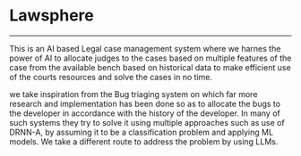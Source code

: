 # Lawsphere
---
This is an AI based Legal case management system where we harnes the power of AI to allocate judges to the cases based on multiple features of the case from the available bench based on historical data to make efficient use of the courts resources and solve the cases in no time.

we take inspiration from the Bug triaging system on which far more research and implementation has been done so as to allocate the bugs to the developer in accordance with the history of the developer.
In many of such systems they try to solve it using multiple approaches such as use of DRNN-A, by assuming it to be a classification problem and applying ML models. We take a different route to address the problem by using LLMs.